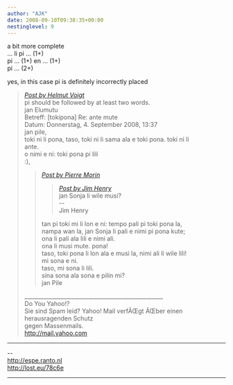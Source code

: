 ```yaml
---
author: "AJK"
date: 2008-09-10T09:38:35+00:00
nestinglevel: 9
---
```

a bit more complete  
... li pi ... (1+)  
pi ... (1+) en ... (1+)  
pi ... (2+)  
  
yes, in this case pi is definitely incorrectly placed  

> [_Post by Helmut Voigt_](/mVoaGCcX/tenpo-seli#post16)  
> pi should be followed by at least two words.  
> jan Elumutu  
> Betreff: \[tokipona\] Re: ante mute  
> Datum: Donnerstag, 4. September 2008, 13:37  
> jan pile,  
> toki ni li pona, taso, toki ni li sama ala e toki pona. toki ni li  
> ante.  
> o nimi e ni: toki pona pi lili  
> :),  
> 
> > [_Post by Pierre Morin_](/mVoaGCcX/tenpo-seli#post12)  
> > 
> > > [_Post by Jim Henry_](/mVoaGCcX/tenpo-seli#post11)  
> > > jan Sonja li wile musi?  
> > > \--  
> > > Jim Henry  
> > > 
> > 
> > tan pi toki mi li lon e ni: tempo pali pi toki pona la,  
> > nampa wan la, jan Sonja li pali e nimi pi pona kute;  
> > ona li pali ala lili e nimi ali.  
> > ona li musi mute. pona!  
> > taso, toki pona li lon ala e musi la, nimi ali li wile lili!  
> > mi sona e ni.  
> > taso, mi sona li lili.  
> > sina sona ala sona e pilin mi?  
> > jan Pile  
> > 
> 
> \_\_\_\_\_\_\_\_\_\_\_\_\_\_\_\_\_\_\_\_\_\_\_\_\_\_\_\_\_\_\_\_\_\_\_\_\_\_\_\_\_\_\_\_\_\_\_\_\_\_  
> Do You Yahoo!?  
> Sie sind Spam leid? Yahoo! Mail verfÃŒgt ÃŒber einen herausragenden Schutz  
> gegen Massenmails.  
> http://mail.yahoo.com  
> 

***

\--  
http://espe.ranto.nl  
http://lost.eu/78c6e  


***